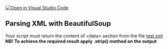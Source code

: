 [![Open in Visual Studio Code](https://classroom.github.com/assets/open-in-vscode-c66648af7eb3fe8bc4f294546bfd86ef473780cde1dea487d3c4ff354943c9ae.svg)](https://classroom.github.com/online_ide?assignment_repo_id=7924771&assignment_repo_type=AssignmentRepo)
## Parsing XML with BeautifulSoup

Your script must return the content of \<data\> section from the file [test.xml](http://upload.itcollege.ee/~aleksei/test.xml)<br>
**NB! To achieve the required result apply .strip() method on the output**

